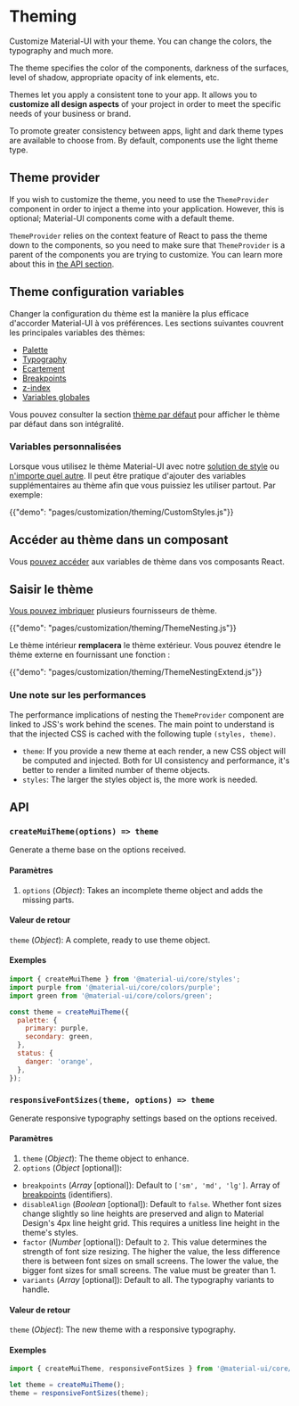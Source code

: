 # Theming

<p class="description">Customize Material-UI with your theme. You can change the colors, the typography and much more.</p>

The theme specifies the color of the components, darkness of the surfaces, level of shadow, appropriate opacity of ink elements, etc.

Themes let you apply a consistent tone to your app. It allows you to **customize all design aspects** of your project in order to meet the specific needs of your business or brand.

To promote greater consistency between apps, light and dark theme types are available to choose from. By default, components use the light theme type.

## Theme provider

If you wish to customize the theme, you need to use the `ThemeProvider` component in order to inject a theme into your application. However, this is optional; Material-UI components come with a default theme.

`ThemeProvider` relies on the context feature of React to pass the theme down to the components, so you need to make sure that `ThemeProvider` is a parent of the components you are trying to customize. You can learn more about this in [the API section](/styles/api/#themeprovider).

## Theme configuration variables

Changer la configuration du thème est la manière la plus efficace d'accorder Material-UI à vos préférences. Les sections suivantes couvrent les principales variables des thèmes:

- [Palette](/customization/palette/)
- [Typography](/customization/typography/)
- [Ecartement](/customization/spacing/)
- [Breakpoints](/customization/breakpoints/)
- [z-index](/customization/z-index/)
- [Variables globales](/customization/globals/)

Vous pouvez consulter la section [thème par défaut](/customization/default-theme/) pour afficher le thème par défaut dans son intégralité.

### Variables personnalisées

Lorsque vous utilisez le thème Material-UI avec notre [solution de style](/styles/basics/) ou [n'importe quel autre](/guides/interoperability/#themeprovider). Il peut être pratique d'ajouter des variables supplémentaires au thème afin que vous puissiez les utiliser partout. Par exemple:

{{"demo": "pages/customization/theming/CustomStyles.js"}}

## Accéder au thème dans un composant

Vous [pouvez accéder](/styles/advanced/#accessing-the-theme-in-a-component) aux variables de thème dans vos composants React.

## Saisir le thème

[Vous pouvez imbriquer](/styles/advanced/#theme-nesting) plusieurs fournisseurs de thème.

{{"demo": "pages/customization/theming/ThemeNesting.js"}}

Le thème intérieur **remplacera** le thème extérieur. Vous pouvez étendre le thème externe en fournissant une fonction :

{{"demo": "pages/customization/theming/ThemeNestingExtend.js"}}

### Une note sur les performances

The performance implications of nesting the `ThemeProvider` component are linked to JSS's work behind the scenes. The main point to understand is that the injected CSS is cached with the following tuple `(styles, theme)`.

- `theme`: If you provide a new theme at each render, a new CSS object will be computed and injected. Both for UI consistency and performance, it's better to render a limited number of theme objects.
- `styles`: The larger the styles object is, the more work is needed.

## API

### `createMuiTheme(options) => theme`

Generate a theme base on the options received.

#### Paramètres

1. `options` (*Object*): Takes an incomplete theme object and adds the missing parts.

#### Valeur de retour

`theme` (*Object*): A complete, ready to use theme object.

#### Exemples

```js
import { createMuiTheme } from '@material-ui/core/styles';
import purple from '@material-ui/core/colors/purple';
import green from '@material-ui/core/colors/green';

const theme = createMuiTheme({
  palette: {
    primary: purple,
    secondary: green,
  },
  status: {
    danger: 'orange',
  },
});
```

### `responsiveFontSizes(theme, options) => theme`

Generate responsive typography settings based on the options received.

#### Paramètres

1. `theme` (*Object*): The theme object to enhance.
2. `options` (*Object* [optional]):

- `breakpoints` (*Array<string>* [optional]): Default to `['sm', 'md', 'lg']`. Array of [breakpoints](/customization/breakpoints/) (identifiers).
- `disableAlign` (*Boolean* [optional]): Default to `false`. Whether font sizes change slightly so line heights are preserved and align to Material Design's 4px line height grid. This requires a unitless line height in the theme's styles.
- `factor` (*Number* [optional]): Default to `2`. This value determines the strength of font size resizing. The higher the value, the less difference there is between font sizes on small screens. The lower the value, the bigger font sizes for small screens. The value must be greater than 1.
- `variants` (*Array<string>* [optional]): Default to all. The typography variants to handle.

#### Valeur de retour

`theme` (*Object*): The new theme with a responsive typography.

#### Exemples

```js
import { createMuiTheme, responsiveFontSizes } from '@material-ui/core/styles';

let theme = createMuiTheme();
theme = responsiveFontSizes(theme);
```
